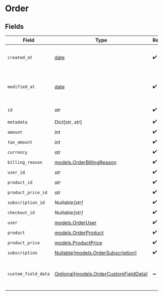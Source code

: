 # Order


## Fields

| Field                                                                      | Type                                                                       | Required                                                                   | Description                                                                |
| -------------------------------------------------------------------------- | -------------------------------------------------------------------------- | -------------------------------------------------------------------------- | -------------------------------------------------------------------------- |
| `created_at`                                                               | [date](https://docs.python.org/3/library/datetime.html#date-objects)       | :heavy_check_mark:                                                         | Creation timestamp of the object.                                          |
| `modified_at`                                                              | [date](https://docs.python.org/3/library/datetime.html#date-objects)       | :heavy_check_mark:                                                         | Last modification timestamp of the object.                                 |
| `id`                                                                       | *str*                                                                      | :heavy_check_mark:                                                         | The ID of the object.                                                      |
| `metadata`                                                                 | Dict[str, *str*]                                                           | :heavy_check_mark:                                                         | N/A                                                                        |
| `amount`                                                                   | *int*                                                                      | :heavy_check_mark:                                                         | N/A                                                                        |
| `tax_amount`                                                               | *int*                                                                      | :heavy_check_mark:                                                         | N/A                                                                        |
| `currency`                                                                 | *str*                                                                      | :heavy_check_mark:                                                         | N/A                                                                        |
| `billing_reason`                                                           | [models.OrderBillingReason](../models/orderbillingreason.md)               | :heavy_check_mark:                                                         | N/A                                                                        |
| `user_id`                                                                  | *str*                                                                      | :heavy_check_mark:                                                         | N/A                                                                        |
| `product_id`                                                               | *str*                                                                      | :heavy_check_mark:                                                         | N/A                                                                        |
| `product_price_id`                                                         | *str*                                                                      | :heavy_check_mark:                                                         | N/A                                                                        |
| `subscription_id`                                                          | *Nullable[str]*                                                            | :heavy_check_mark:                                                         | N/A                                                                        |
| `checkout_id`                                                              | *Nullable[str]*                                                            | :heavy_check_mark:                                                         | N/A                                                                        |
| `user`                                                                     | [models.OrderUser](../models/orderuser.md)                                 | :heavy_check_mark:                                                         | N/A                                                                        |
| `product`                                                                  | [models.OrderProduct](../models/orderproduct.md)                           | :heavy_check_mark:                                                         | N/A                                                                        |
| `product_price`                                                            | [models.ProductPrice](../models/productprice.md)                           | :heavy_check_mark:                                                         | N/A                                                                        |
| `subscription`                                                             | [Nullable[models.OrderSubscription]](../models/ordersubscription.md)       | :heavy_check_mark:                                                         | N/A                                                                        |
| `custom_field_data`                                                        | [Optional[models.OrderCustomFieldData]](../models/ordercustomfielddata.md) | :heavy_minus_sign:                                                         | Key-value object storing custom field values.                              |